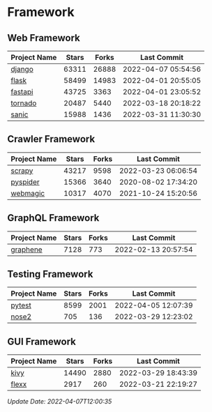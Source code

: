 # Framework

## Web Framework
| Project Name | Stars | Forks | Last Commit |
| ------------ | ----- | ----- | ----------- |
| [django](https://github.com/django/django) | 63311 | 26888 | 2022-04-07 05:54:56 |
| [flask](https://github.com/pallets/flask) | 58499 | 14983 | 2022-04-01 20:55:05 |
| [fastapi](https://github.com/tiangolo/fastapi) | 43725 | 3363 | 2022-04-01 23:05:52 |
| [tornado](https://github.com/tornadoweb/tornado) | 20487 | 5440 | 2022-03-18 20:18:22 |
| [sanic](https://github.com/sanic-org/sanic) | 15988 | 1436 | 2022-03-31 11:30:30 |

## Crawler Framework
| Project Name | Stars | Forks | Last Commit |
| ------------ | ----- | ----- | ----------- |
| [scrapy](https://github.com/scrapy/scrapy) | 43217 | 9598 | 2022-03-23 06:06:54 |
| [pyspider](https://github.com/binux/pyspider) | 15366 | 3640 | 2020-08-02 17:34:20 |
| [webmagic](https://github.com/code4craft/webmagic) | 10317 | 4070 | 2021-10-24 15:20:56 |

## GraphQL Framework
| Project Name | Stars | Forks | Last Commit |
| ------------ | ----- | ----- | ----------- |
| [graphene](https://github.com/graphql-python/graphene) | 7128 | 773 | 2022-02-13 20:57:54 |

## Testing Framework
| Project Name | Stars | Forks | Last Commit |
| ------------ | ----- | ----- | ----------- |
| [pytest](https://github.com/pytest-dev/pytest) | 8599 | 2001 | 2022-04-05 12:07:39 |
| [nose2](https://github.com/nose-devs/nose2) | 705 | 136 | 2022-03-29 12:23:02 |

## GUI Framework
| Project Name | Stars | Forks | Last Commit |
| ------------ | ----- | ----- | ----------- |
| [kivy](https://github.com/kivy/kivy) | 14490 | 2880 | 2022-03-29 18:43:39 |
| [flexx](https://github.com/flexxui/flexx) | 2917 | 260 | 2022-03-21 22:19:27 |

*Update Date: 2022-04-07T12:00:35*